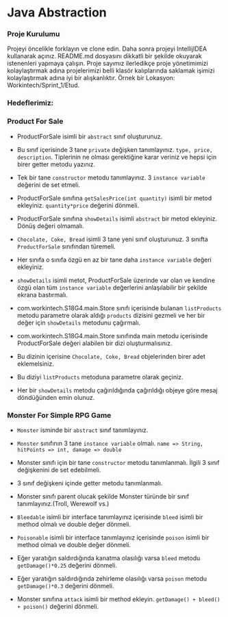 #  Java Abstraction 

### Proje Kurulumu

Projeyi öncelikle forklayın ve clone edin.
Daha sonra projeyi IntellijIDEA kullanarak açınız. README.md dosyasını dikkatli bir şekilde okuyarak istenenleri yapmaya çalışın.
Proje sayımız ilerledikçe proje yönetimimizi kolaylaştırmak adına projelerimizi belli klasör kalıplarında saklamak işimizi kolaylaştırmak adına iyi bir alışkanlıktır.
Örnek bir Lokasyon: Workintech/Sprint_1/Etud.

### Hedeflerimiz:

### Product For Sale

 * ProductForSale isimli bir ```abstract``` sınıf oluşturunuz.
 * Bu sınıf içerisinde 3 tane ```private``` değişken tanımlayınız. ```type, price, description```. Tiplerinin ne olması gerektiğine karar veriniz ve hepsi için birer getter metodu yazınız.
 * Tek bir tane ```constructor``` metodu tanımlayınız. 3 ```instance variable``` değerini de set etmeli.
 * ProductForSale sınıfına ```getSalesPrice(int quantity)``` isimli bir metod ekleyiniz. ```quantity*price``` değerini dönmeli.
 * ProductForSale sınıfına ```showDetails``` isimli ```abstract``` bir metod ekleyiniz. Dönüş değeri olmamalı.

 * ```Chocolate, Coke, Bread``` isimli 3 tane yeni sınıf oluşturunuz. 3 sınıfta ```ProductForSale``` sınıfından türemeli.
 * Her sınıfa o sınıfa özgü en az bir tane daha ```instance variable``` değeri ekleyiniz.
 * ```showDetails``` isimli metot, ProductForSale üzerinde var olan ve kendine özgü olan tüm ```instance variable``` değerlerini anlaşılabilir bir şekilde ekrana bastırmalı.

 * com.workintech.S18G4.main.Store sınıfı içerisinde bulanan ```listProducts``` metodu parametre olarak aldığı ```products``` dizisini gezmeli ve her bir değer için  ```showDetails``` metodunu çağırmalı.
 * com.workintech.S18G4.main.Store sınıfında main metodu içerisinde ProductForSale değeri alabilen bir dizi oluşturmalısınız. 
 * Bu dizinin içerisine ```Chocolate, Coke, Bread``` objelerinden birer adet eklemelsiniz.
 * Bu diziyi ```listProducts``` metoduna parametre olarak geçiniz.
 * Her bir ```showDetails``` metodu çağırıldığında çağırıldığı objeye göre mesaj döndüğünden emin olunuz.

### Monster For Simple RPG Game

 * ```Monster``` isminde bir ```abstract``` sınıf tanımlayınız.
 * ```Monster``` sınıfının 3 tane ```instance variable``` olmalı. ```name => String, hitPoints => int, damage => double```
 * Monster sınıfı için bir tane ```constructor``` metodu tanımlanmalı. İlgili 3 sınıf değişkenini de set edebilmeli.
 * 3 sınıf değişkeni içinde getter metodu tanımlanmalı.
 * Monster sınıfı parent olucak şekilde  Monster türünde bir sınıf tanımlayınız.(Troll, Werewolf vs.)

 * ```Bleedable``` isimli bir interface tanımlayınız içerisinde ```bleed``` isimli bir method olmalı ve double değer dönmeli.
 * ```Poisonable``` isimli bir interface tanımlayınız içerisinde ```poison``` isimli bir method olmalı ve double değer dönmeli.
 * Eğer yaratığın saldırdığında kanatma olasılığı varsa ```bleed``` metodu ```getDamage()*0.25``` değerini dönmeli.
 * Eğer yaratığın saldırdığında zehirleme olasılığı varsa ```poison``` metodu ```getDamage()*0.3``` değerini dönmeli.
 * Monster sınıfına  ```attack``` isimli bir method ekleyin. ```getDamage() + bleed() + poison()``` değerini dönmeli.

 
